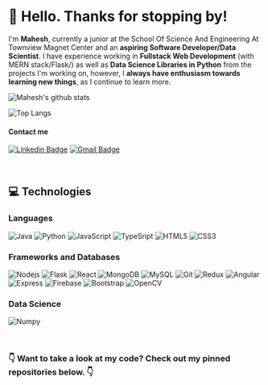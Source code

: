 # :wave: Hello. Thanks for stopping by! 

I'm **Mahesh**, currently a junior at the School Of Science And Engineering At Townview Magnet Center and an **aspiring Software Developer/Data Scientist**. I have experience working in **Fullstack Web Development** (with MERN stack/Flask/) as well as **Data Science Libraries in Python** from the projects I'm working on, however, I **always have enthusiasm towards learning new things**, as I continue to learn more.

![Mahesh's github stats](https://github-readme-stats.vercel.app/api?username=MaheshNat&show_icons=true&theme=dark)

![Top Langs](https://github-readme-stats.vercel.app/api/top-langs/?username=MaheshNat&theme=dark&langs_count=8)

#### Contact me
[![Linkedin Badge](https://img.shields.io/badge/-Mahesh%20Natamai-blue?style=flat-square&logo=Linkedin&logoColor=white&link=https://www.linkedin.com/in/mahesh-natamai-b17683188/)](https://www.linkedin.com/in/mahesh-natamai-b17683188/)
[![Gmail Badge](https://img.shields.io/badge/-maheshkumar.natamai@gmail.com-c14438?style=flat-square&logo=Gmail&logoColor=white&link=mailto:maheshkumar.natamai@gmail.com)](mailto:maheshkumar.natamai@gmail.com)

&nbsp;

## :computer: Technologies
### Languages
![Java](https://img.shields.io/badge/-Java-red?style=flat-square&logo=java) ![Python](https://img.shields.io/badge/-Python-black?style=flat-square&logo=Python) ![JavaScript](https://img.shields.io/badge/-JavaScript-black?style=flat-square&logo=javascript) ![TypeSript](https://img.shields.io/badge/-TypeScript-black?style=flat-square&logo=typescript) ![HTML5](https://img.shields.io/badge/-HTML5-black?style=flat-square&logo=html5) ![CSS3](https://img.shields.io/badge/-CSS3-black?style=flat-square&logo=css3) 

### Frameworks and Databases
![Nodejs](https://img.shields.io/badge/-Nodejs-green?style=flat-square&logo=Node.js) ![Flask](https://img.shields.io/badge/-Flask-336791?style=flat-square&logo=flask) ![React](https://img.shields.io/badge/-React-black?style=flat-square&logo=react) ![MongoDB](https://img.shields.io/badge/-MongoDB-black?style=flat-square&logo=mongodb) ![MySQL](https://img.shields.io/badge/-MySQL-orange?style=flat-square&logo=mysql) ![Git](https://img.shields.io/badge/-Git-black?style=flat-square&logo=git) ![Redux](https://img.shields.io/badge/-Redux-336791?style=flat-square&logo=redux) ![Angular](https://img.shields.io/badge/-Angular-red?style=flat-square&logo=angular) ![Express](https://img.shields.io/badge/-Express-336791?style=flat-square) ![Firebase](https://img.shields.io/badge/-Firebase-black?style=flat-square&logo=firebase) ![Bootstrap](https://img.shields.io/badge/-Bootstrap-336791?style=flat-square&logo=bootstrap) ![OpenCV](https://img.shields.io/badge/-OpenCV-black?style=flat-square)

### Data Science
![Numpy](https://img.shields.io/badge/-Numpy-black?style=flat-square&logo=numpy)

&nbsp;

### :point_down: Want to take a look at my code? Check out my pinned repositories below. :point_down:
